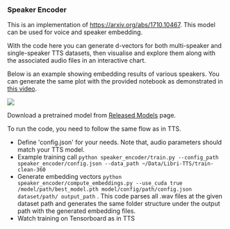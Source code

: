 ### Speaker Encoder

This is an implementation of https://arxiv.org/abs/1710.10467. This model can be used for voice and speaker embedding.

With the code here you can generate d-vectors for both multi-speaker and single-speaker TTS datasets, then visualise and explore them along with the associated audio files in an interactive chart.

Below is an example showing embedding results of various speakers. You can generate the same plot with the provided notebook as demonstrated in [this video](https://youtu.be/KW3oO7JVa7Q).

![](umap.png)

Download a pretrained model from [Released Models](https://github.com/mozilla/TTS/wiki/Released-Models) page.

To run the code, you need to follow the same flow as in TTS.

- Define 'config.json' for your needs. Note that, audio parameters should match your TTS model.
- Example training call ```python speaker_encoder/train.py --config_path speaker_encoder/config.json --data_path ~/Data/Libri-TTS/train-clean-360```
- Generate embedding vectors ```python speaker_encoder/compute_embeddings.py --use_cuda true /model/path/best_model.pth model/config/path/config.json dataset/path/ output_path``` . This code parses all .wav files at the given dataset path and generates the same folder structure under the output path with the generated embedding files.
- Watch training on Tensorboard as in TTS
